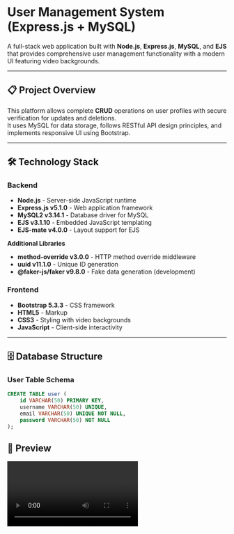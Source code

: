 # User Management System (Express.js + MySQL)

A full-stack web application built with **Node.js**, **Express.js**, **MySQL**, and **EJS** that provides comprehensive user management functionality with a modern UI featuring video backgrounds.

---

## 📋 Project Overview
This platform allows complete **CRUD** operations on user profiles with secure verification for updates and deletions.  
It uses MySQL for data storage, follows RESTful API design principles, and implements responsive UI using Bootstrap.

---

## 🛠️ Technology Stack

### **Backend**
- **Node.js** - Server-side JavaScript runtime
- **Express.js v5.1.0** - Web application framework
- **MySQL2 v3.14.1** - Database driver for MySQL
- **EJS v3.1.10** - Embedded JavaScript templating
- **EJS-mate v4.0.0** - Layout support for EJS

**Additional Libraries**
- **method-override v3.0.0** - HTTP method override middleware
- **uuid v11.1.0** - Unique ID generation
- **@faker-js/faker v9.8.0** - Fake data generation (development)

### **Frontend**
- **Bootstrap 5.3.3** - CSS framework
- **HTML5** - Markup
- **CSS3** - Styling with video backgrounds
- **JavaScript** - Client-side interactivity

---

## 🗄️ Database Structure

### **User Table Schema**
```sql
CREATE TABLE user (
    id VARCHAR(50) PRIMARY KEY,
    username VARCHAR(50) UNIQUE,
    email VARCHAR(50) UNIQUE NOT NULL,
    password VARCHAR(50) NOT NULL
);
```

## 📸 Preview

![User Management Dashboard Preview](images/Video.mp4)
